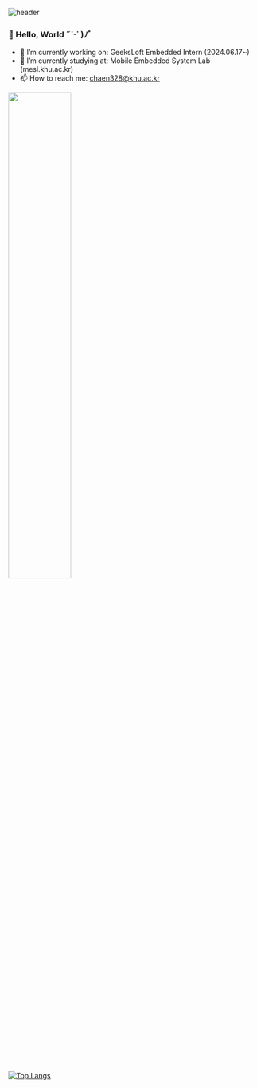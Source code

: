 ![header](https://capsule-render.vercel.app/api?type=slice&color=164d8f,100:8398ca&height=200&text=Check,%20Chaekeun🐶&animation=twinkling&fontColor=ffbe98&fontAlign=70&rotate=13&fontAlignY=35&fontSize=50)


### 🌱 Hello, World ˶˙ᵕ˙ )ﾉﾞ
- 🔭 I’m currently working on: GeeksLoft Embedded Intern (2024.06.17~)
- 🌱 I’m currently studying at: Mobile Embedded System Lab (mesl.khu.ac.kr)
- 📫 How to reach me: chaen328@khu.ac.kr

<a href="https://github.com/devxb/gitanimals"> <img src="https://render.gitanimals.org/farms/chaekeun" width="50%"/> </a>

[![Top Langs](https://github-readme-stats.vercel.app/api/top-langs/?username=chaekeun&layout=compact)](https://github.com/chaekeun/github-readme-stats)

<!--
**chaekeun/chaekeun** is a ✨ _special_ ✨ repository because its `README.md` (this file) appears on your GitHub profile.

Here are some ideas to get you started:

- 🔭 I’m currently working on ...
- 🌱 I’m currently learning ...
- 👯 I’m looking to collaborate on ...
- 🤔 I’m looking for help with ...
- 💬 Ask me about ...
- 📫 How to reach me: ...
- 😄 Pronouns: ...
- ⚡ Fun fact: ...
-->

